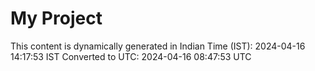 # My Project

This content is dynamically generated in Indian Time (IST): 2024-04-16 14:17:53 IST
Converted to UTC: 2024-04-16 08:47:53 UTC
